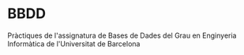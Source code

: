# BBDD
Pràctiques de l'assignatura de Bases de Dades del Grau en Enginyeria Informàtica de l'Universitat de Barcelona
